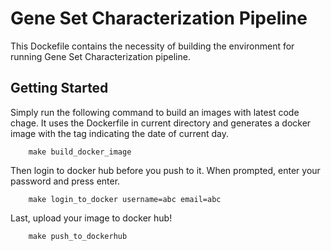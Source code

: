 # Gene Set Characterization Pipeline
This Dockefile contains the necessity of building the environment for running Gene Set Characterization pipeline. 

## Getting Started
Simply run the following command to build an images with latest code chage. It uses the Dockerfile in current directory 
and generates a docker image with the tag indicating the date of current day.
```
    make build_docker_image
```
Then login to docker hub before you push to it. When prompted, enter your password and press enter.
```
    make login_to_docker username=abc email=abc
```
Last, upload your image to docker hub!
```
    make push_to_dockerhub
```


